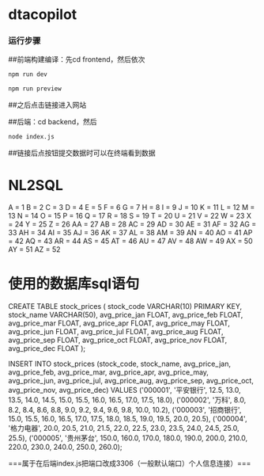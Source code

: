 # dtacopilot

### 运行步骤
##前端构建编译：先cd frontend，然后依次
```sh
npm run dev
```
```sh
npm run preview
```
##之后点击链接进入网站

##后端：cd backend，然后
```sh
node index.js
```
##链接后点按钮提交数据时可以在终端看到数据


# NL2SQL

A = 1
B = 2
C = 3
D = 4
E = 5
F = 6
G = 7
H = 8
I = 9
J = 10
K = 11
L = 12
M = 13
N = 14
O = 15
P = 16
Q = 17
R = 18
S = 19
T = 20
U = 21
V = 22
W = 23
X = 24
Y = 25
Z = 26
AA = 27
AB = 28
AC = 29
AD = 30
AE = 31
AF = 32
AG = 33
AH = 34
AI = 35
AJ = 36
AK = 37
AL = 38
AM = 39
AN = 40
AO = 41
AP = 42
AQ = 43
AR = 44
AS = 45
AT = 46
AU = 47
AV = 48
AW = 49
AX = 50
AY = 51
AZ = 52


# 使用的数据库sql语句
CREATE TABLE stock_prices (
    stock_code VARCHAR(10) PRIMARY KEY,
    stock_name VARCHAR(50),
    avg_price_jan FLOAT,
    avg_price_feb FLOAT,
    avg_price_mar FLOAT,
    avg_price_apr FLOAT,
    avg_price_may FLOAT,
    avg_price_jun FLOAT,
    avg_price_jul FLOAT,
    avg_price_aug FLOAT,
    avg_price_sep FLOAT,
    avg_price_oct FLOAT,
    avg_price_nov FLOAT,
    avg_price_dec FLOAT
);


INSERT INTO stock_prices (stock_code, stock_name, avg_price_jan, avg_price_feb, avg_price_mar, avg_price_apr, avg_price_may, avg_price_jun, avg_price_jul, avg_price_aug, avg_price_sep, avg_price_oct, avg_price_nov, avg_price_dec) 
VALUES ('000001', '平安银行', 12.5, 13.0, 13.5, 14.0, 14.5, 15.0, 15.5, 16.0, 16.5, 17.0, 17.5, 18.0),
       ('000002', '万科', 8.0, 8.2, 8.4, 8.6, 8.8, 9.0, 9.2, 9.4, 9.6, 9.8, 10.0, 10.2),
       ('000003', '招商银行', 15.0, 15.5, 16.0, 16.5, 17.0, 17.5, 18.0, 18.5, 19.0, 19.5, 20.0, 20.5),
       ('000004', '格力电器', 20.0, 20.5, 21.0, 21.5, 22.0, 22.5, 23.0, 23.5, 24.0, 24.5, 25.0, 25.5),
       ('000005', '贵州茅台', 150.0, 160.0, 170.0, 180.0, 190.0, 200.0, 210.0, 220.0, 230.0, 240.0, 250.0, 260.0);

===属于在后端index.js把端口改成3306（一般默认端口）个人信息连接）===